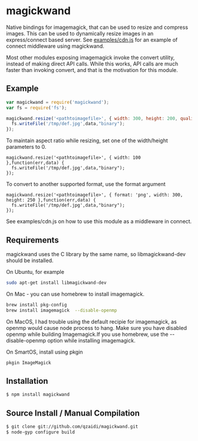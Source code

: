 magickwand
==========

Native bindings for imagemagick, that can be used to resize and compress images. This can be used to dynamically resize images in an express/connect based server. See [examples/cdn.js](https://github.com/qzaidi/magickwand/blob/master/examples/cdn.js) for an example of connect middleware using magickwand.

Most other modules exposing imagemagick invoke the convert utility, instead of making direct API calls. While this works, API calls are much faster than invoking convert, and that is the motivation for this module.

Example
-------

``` js
var magickwand = require('magickwand');
var fs = require('fs');

magickwand.resize('<pathtoimagefile>', { width: 300, height: 200, quality: 80 } ,function(err,data) {
  fs.writeFile('/tmp/def.jpg',data,"binary");
});
```

To maintain aspect ratio while resizing, set one of the width/height parameters to 0.

```
magickwand.resize('<pathtoimagefile>', { width: 100 },function(err,data) {
  fs.writeFile('/tmp/def.jpg',data,"binary");
});
```

To convert to another supported format, use the format argument

```
magickwand.resize('<pathtoimagefile>', { format: 'png', width: 300, height: 250 },function(err,data) {
  fs.writeFile('/tmp/def.jpg',data,"binary");
});
```
See examples/cdn.js on how to use this module as a middleware in connect.

Requirements
------------

magickwand uses the C library by the same name, so libmagickwand-dev should be installed. 

On Ubuntu, for example

``` bash
sudo apt-get install libmagickwand-dev
```

On Mac - you can use homebrew to install imagemagick.

```bash
brew install pkg-config
brew install imagemagick  --disable-openmp
```

On MacOS, I had trouble using the default recipie for imagemagick, as openmp would cause node process to hang.
Make sure you have disabled openmp while building Imagemagick.If you use homebrew, use the --disable-openmp 
option while installing imagemagick.

On SmartOS, install using pkgin

```bash
pkgin ImageMagick
```

Installation
------------

``` bash
$ npm install magickwand
```

Source Install / Manual Compilation
-----------------------------------

``` bash
$ git clone git://github.com/qzaidi/magickwand.git
$ node-gyp configure build
```
